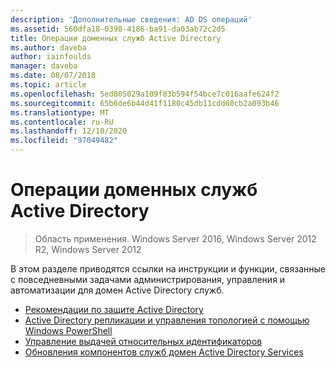 ```yaml
---
description: 'Дополнительные сведения: AD DS операций'
ms.assetid: 560dfa18-0398-4186-ba91-da03ab72c2d5
title: Операции доменных служб Active Directory
ms.author: daveba
author: iainfoulds
manager: daveba
ms.date: 08/07/2018
ms.topic: article
ms.openlocfilehash: 5ed805029a109f83b594f54bce7c016aafe624f2
ms.sourcegitcommit: 65b6de6b44d41f1180c45db11cdd60cb2a093b46
ms.translationtype: MT
ms.contentlocale: ru-RU
ms.lasthandoff: 12/10/2020
ms.locfileid: "97049482"
---
```

# <a name="ad-ds-operations"></a>Операции доменных служб Active Directory

>Область применения. Windows Server 2016, Windows Server 2012 R2, Windows Server 2012

В этом разделе приводятся ссылки на инструкции и функции, связанные с повседневными задачами администрирования, управления и автоматизации для домен Active Directory служб.

* [Рекомендации по защите Active Directory](../../../ad-ds/plan/security-best-practices/Best-Practices-for-Securing-Active-Directory.md)
* [Active Directory репликации и управления топологией с помощью Windows PowerShell](../../../ad-ds/manage/powershell/Active-Directory-Replication-and-Topology-Management-Using-Windows-PowerShell.md)
* [Управление выдачей относительных идентификаторов](../../../ad-ds/manage/Managing-RID-Issuance.md)
* [Обновления компонентов служб домен Active Directory Services](../../../ad-ds/manage/component-updates/Active-Directory-Domain-Services-Component-Updates.md)
